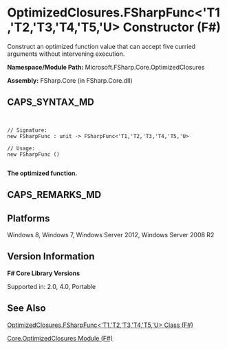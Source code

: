 # OptimizedClosures.FSharpFunc<'T1,'T2,'T3,'T4,'T5,'U> Constructor (F#)

Construct an optimized function value that can accept five curried arguments without intervening execution.

**Namespace/Module Path:** Microsoft.FSharp.Core.OptimizedClosures

**Assembly:** FSharp.Core (in FSharp.Core.dll)


## CAPS_SYNTAX_MD



```


// Signature:
new FSharpFunc : unit -> FSharpFunc<'T1,'T2,'T3,'T4,'T5,'U>

// Usage:
new FSharpFunc ()


```


**The optimized function.**
## CAPS_REMARKS_MD

## Platforms
Windows 8, Windows 7, Windows Server 2012, Windows Server 2008 R2


## Version Information
**F# Core Library Versions**

Supported in: 2.0, 4.0, Portable




## See Also
[OptimizedClosures.FSharpFunc&#60;'T1,'T2,'T3,'T4,'T5,'U&#62; Class &#40;F&#35;&#41;](OptimizedClosures.FSharpFunc+%27T1%2C%27T2%2C%27T3%2C%27T4%2C%27T5%2C%27U+Class+%28F%23%29.md)

[Core.OptimizedClosures Module &#40;F&#35;&#41;](Core.OptimizedClosures+Module+%28F%23%29.md)

